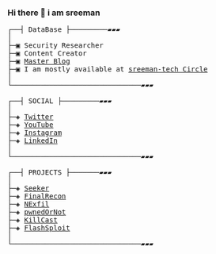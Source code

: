 ### Hi there 👋 i am sreeman

<pre>
┌──┤ DataBase ├─────────▰▰▰
│
├─▣ Security Researcher
├─▣ Content Creator
├─▣ <a href="https://sreeman-tech.github.io/">Master Blog</a>
├─▣ I am mostly available at <a href="https://sreeman-tech.github.io/">sreeman-tech Circle</a>
│
└───────────────────────────────▰▰▰

┌──┤ SOCIAL ├─────────▰▰▰
│
├─◈ <a href="https://twitter.com/sreemantech">Twitter</a>
├─◈ <a href="https://www.youtube.com/c/sreeman_tech">YouTube</a>
├─◈ <a href="https://instagram.com/sreemantech">Instagram</a>
├─◈ <a href="https://www.linkedin.com/in/sreemantech">LinkedIn</a>
│
└───────────────────────────────▰▰▰

┌──┤ PROJECTS ├───────▰▰▰
│
├─◈ <a href="https://github.com/sreeman-tech/seeker">Seeker</a>
├─◈ <a href="https://github.com/sreeman-tech/FinalRecon">FinalRecon</a>
├─◈ <a href="https://github.com/sreeman-tech/nexfil">NExfil</a>
├─◈ <a href="https://github.com/sreeman-tech/pwnedornot">pwnedOrNot</a>
├─◈ <a href="https://github.com/sreeman-tech/killcast">KillCast</a>
├─◈ <a href="https://github.com/sreeman-tech/flashsploit">FlashSploit</a>
│
└───────────────────────────────▰▰▰
</pre>
